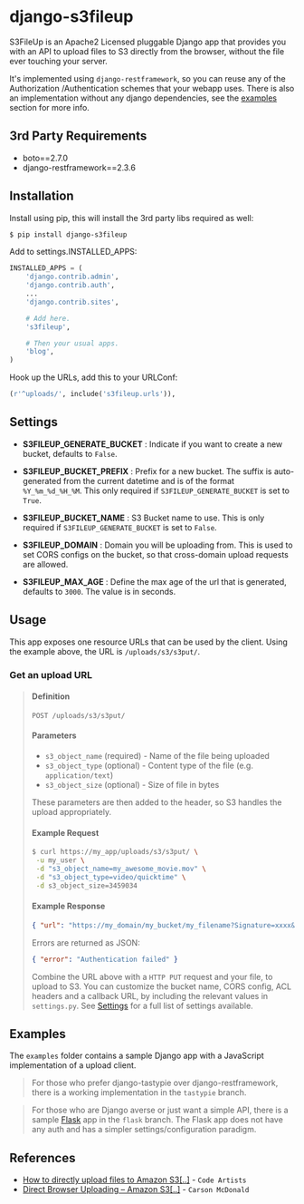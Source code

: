 django-s3fileup
===============

S3FileUp is an Apache2 Licensed pluggable Django app that provides you with an
API to upload files to S3 directly from the browser, without the file ever
touching your server.

It's implemented using ``django-restframework``, so you can reuse any of the Authorization
/Authentication schemes that your webapp uses. There is also an implementation
without any django dependencies, see the [examples](#examples) section for more
info.

3rd Party Requirements
----------------------

* boto==2.7.0
* django-restframework==2.3.6

Installation
------------

Install using pip, this will install the 3rd party libs required as well:
```bash
$ pip install django-s3fileup
```
Add to settings.INSTALLED_APPS:
```python
INSTALLED_APPS = (
    'django.contrib.admin',
    'django.contrib.auth',
    ...
    'django.contrib.sites',

    # Add here.
    's3fileup',

    # Then your usual apps.
    'blog',
)
```
Hook up the URLs, add this to your URLConf:
```python
(r'^uploads/', include('s3fileup.urls')),
```

Settings
--------

* **S3FILEUP_GENERATE_BUCKET** : Indicate if you want to create a new bucket,
  defaults to ``False``.

* **S3FILEUP_BUCKET_PREFIX** : Prefix for a new bucket. The suffix is auto-generated
  from the current datetime and is of the format ``%Y_%m_%d_%H_%M``. This only
  required if ``S3FILEUP_GENERATE_BUCKET`` is set to ``True``.

* **S3FILEUP_BUCKET_NAME** : S3 Bucket name to use. This is only required if ``S3FILEUP_GENERATE_BUCKET``
  is set to ``False``.

* **S3FILEUP_DOMAIN** : Domain you will be uploading from. This is used to set CORS
  configs on the bucket, so that cross-domain upload requests are allowed.

* **S3FILEUP_MAX_AGE** : Define the max age of the url that is generated,
  defaults to ``3000``. The value is in seconds.

Usage
-----

This app exposes one resource URLs that can be used by the client. Using the example
above, the URL is ``/uploads/s3/s3put/``.

### Get an upload URL

>#### Definition
>``POST /uploads/s3/s3put/``
>
>#### Parameters
>* ``s3_object_name`` (required) - Name of the file being uploaded
>* ``s3_object_type`` (optional) - Content type of the file (e.g. ``application/text``)
>* ``s3_object_size`` (optional) - Size of file in bytes
>
>These parameters are then added to the header, so S3 handles the upload appropriately.
>
>#### Example Request
>```bash
>$ curl https://my_app/uploads/s3/s3put/ \
>  -u my_user \
>  -d "s3_object_name=my_awesome_movie.mov" \
>  -d "s3_object_type=video/quicktime" \
>  -d s3_object_size=3459034
>```
>
>#### Example Response
>```json
>{ "url": "https://my_domain/my_bucket/my_filename?Signature=xxxx&Expires=xxxx&AWSAccessKeyId=xxxx&x-amz-acl=xxxx" }
>```
>Errors are returned as JSON:
>```json
>{ "error": "Authentication failed" }
>```
>
>Combine the URL above with a ``HTTP PUT`` request and your file, to upload to S3.
>You can customize the bucket name, CORS config, ACL headers and a callback URL, by including
>the relevant values in ``settings.py``. See [Settings](#settings) for a full list of settings
>available.


Examples
--------
The ``examples`` folder contains a sample Django app with a JavaScript implementation
of a upload client.

>For those who prefer django-tastypie over django-restframework, there is a
working implementation in the ``tastypie`` branch.

>For those who are Django averse or just want a simple API, there is a sample
[Flask](http://flask.pocoo.org) app in the ``flask`` branch. The Flask app does
not have any auth and has a simpler settings/configuration paradigm.

References
----------
* [How to directly upload files to Amazon S3[..]](http://codeartists.com/post/36892733572/how-to-directly-upload-files-to-amazon-s3-from-your) - ``Code Artists``
* [Direct Browser Uploading – Amazon S3[..]](http://www.ioncannon.net/programming/1539/direct-browser-uploading-amazon-s3-cors-fileapi-xhr2-and-signed-puts/) - ``Carson McDonald``

